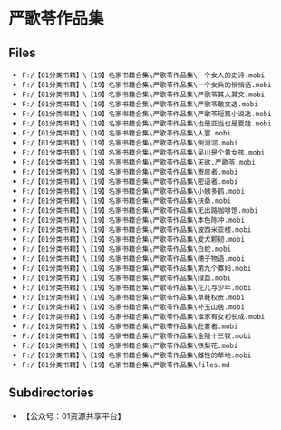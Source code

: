 # 严歌苓作品集

## Files

- `F:/【01分类书籍】\【19】名家书籍合集\严歌苓作品集\一个女人的史诗.mobi`
- `F:/【01分类书籍】\【19】名家书籍合集\严歌苓作品集\一个女兵的悄悄话.mobi`
- `F:/【01分类书籍】\【19】名家书籍合集\严歌苓作品集\严歌苓其人其文.mobi`
- `F:/【01分类书籍】\【19】名家书籍合集\严歌苓作品集\严歌苓散文选.mobi`
- `F:/【01分类书籍】\【19】名家书籍合集\严歌苓作品集\严歌苓短篇小说选.mobi`
- `F:/【01分类书籍】\【19】名家书籍合集\严歌苓作品集\也是亚当也是夏娃.mobi`
- `F:/【01分类书籍】\【19】名家书籍合集\严歌苓作品集\人寰.mobi`
- `F:/【01分类书籍】\【19】名家书籍合集\严歌苓作品集\倒淌河.mobi`
- `F:/【01分类书籍】\【19】名家书籍合集\严歌苓作品集\吴川是个黄女孩.mobi`
- `F:/【01分类书籍】\【19】名家书籍合集\严歌苓作品集\天欲.严歌苓.mobi`
- `F:/【01分类书籍】\【19】名家书籍合集\严歌苓作品集\寄居者.mobi`
- `F:/【01分类书籍】\【19】名家书籍合集\严歌苓作品集\密语者.mobi`
- `F:/【01分类书籍】\【19】名家书籍合集\严歌苓作品集\小姨多鹤.mobi`
- `F:/【01分类书籍】\【19】名家书籍合集\严歌苓作品集\扶桑.mobi`
- `F:/【01分类书籍】\【19】名家书籍合集\严歌苓作品集\无出路咖啡馆.mobi`
- `F:/【01分类书籍】\【19】名家书籍合集\严歌苓作品集\本色陈冲.mobi`
- `F:/【01分类书籍】\【19】名家书籍合集\严歌苓作品集\波西米亚楼.mobi`
- `F:/【01分类书籍】\【19】名家书籍合集\严歌苓作品集\爱犬颗韧.mobi`
- `F:/【01分类书籍】\【19】名家书籍合集\严歌苓作品集\白蛇.mobi`
- `F:/【01分类书籍】\【19】名家书籍合集\严歌苓作品集\穗子物语.mobi`
- `F:/【01分类书籍】\【19】名家书籍合集\严歌苓作品集\第九个寡妇.mobi`
- `F:/【01分类书籍】\【19】名家书籍合集\严歌苓作品集\绿血.mobi`
- `F:/【01分类书籍】\【19】名家书籍合集\严歌苓作品集\花儿与少年.mobi`
- `F:/【01分类书籍】\【19】名家书籍合集\严歌苓作品集\草鞋权贵.mobi`
- `F:/【01分类书籍】\【19】名家书籍合集\严歌苓作品集\补玉山居.mobi`
- `F:/【01分类书籍】\【19】名家书籍合集\严歌苓作品集\谁家有女初长成.mobi`
- `F:/【01分类书籍】\【19】名家书籍合集\严歌苓作品集\赴宴者.mobi`
- `F:/【01分类书籍】\【19】名家书籍合集\严歌苓作品集\金陵十三钗.mobi`
- `F:/【01分类书籍】\【19】名家书籍合集\严歌苓作品集\铁梨花.mobi`
- `F:/【01分类书籍】\【19】名家书籍合集\严歌苓作品集\雌性的草地.mobi`
- `F:/【01分类书籍】\【19】名家书籍合集\严歌苓作品集\files.md`

## Subdirectories

- 【公众号：01资源共享平台】
